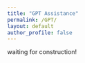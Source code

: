 ```yaml
---
title: "GPT Assistance"
permalink: /GPT/
layout: default
author_profile: false
---
```


waiting for construction!